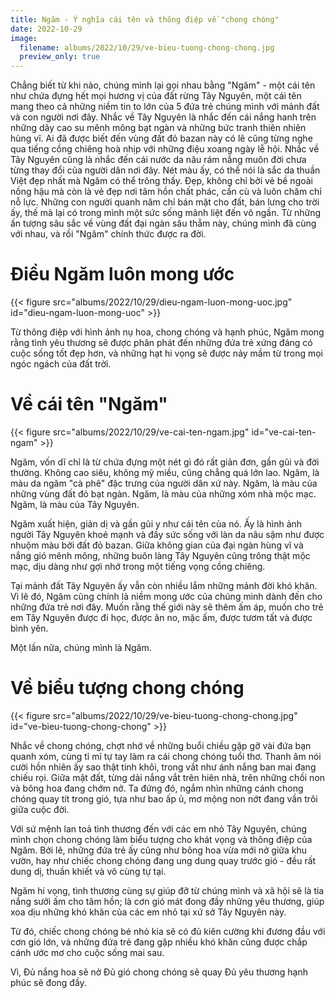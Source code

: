 ```yaml
---
title: Ngăm - Ý nghĩa cái tên và thông điệp về "chong chóng"
date: 2022-10-29
image:
  filename: albums/2022/10/29/ve-bieu-tuong-chong-chong.jpg
  preview_only: true
---
```


Chẳng biết từ khi nào, chúng mình lại gọi nhau bằng "Ngăm" - một cái tên như chứa đựng hết mọi hương vị của đất rừng Tây
Nguyên, một cái tên mang theo cả những niềm tin to lớn của 5 đứa trẻ chúng mình với mảnh đất và con người nơi đây.
Nhắc về Tây Nguyên là nhắc đến cái nắng hanh trên những dãy cao su mênh mông bạt ngàn và những bức tranh thiên nhiên
hùng vĩ. Ai đã được biết đến vùng đất đỏ bazan này có lẽ cũng từng nghe qua tiếng cồng chiêng hoà nhịp với những điệu
xoang ngày lễ hội.
Nhắc về Tây Nguyên cũng là nhắc đến cái nước da nâu rám nắng muôn đời chưa từng thay đổi của người dân nơi đây. Nét màu
ấy, có thể nói là sắc da thuần Việt đẹp nhất mà Ngăm có thể trông thấy. Đẹp, không chỉ bởi vẻ bề ngoài nồng hậu mà còn
là vẻ đẹp nơi tâm hồn chất phác, cần cù và luôn chăm chỉ nỗ lực. Những con người quanh năm chỉ bán mặt cho đất, bán lưng
cho trời ấy, thế mà lại có trong mình một sức sống mãnh liệt đến vô ngần.
Từ những ấn tượng sâu sắc về vùng đất đại ngàn sâu thẳm này, chúng mình đã cùng với nhau, và rồi "Ngăm" chính thức được
ra đời.

# Điều Ngăm luôn mong ước

{{< figure src="albums/2022/10/29/dieu-ngam-luon-mong-uoc.jpg" id="dieu-ngam-luon-mong-uoc" >}}

Từ thông điệp với hình ảnh nụ hoa, chong chóng và hạnh phúc, Ngăm mong rằng tình yêu thương sẽ được phân phát đến những
đứa trẻ xứng đáng có cuộc sống tốt đẹp hơn, và những hạt hi vọng sẽ được nảy mầm từ trong mọi ngóc ngách của đất trời.

# Về cái tên "Ngăm"

{{< figure src="albums/2022/10/29/ve-cai-ten-ngam.jpg" id="ve-cai-ten-ngam" >}}

Ngăm, vốn dĩ chỉ là từ chứa đựng một nét gì đó rất giản đơn, gần gũi và đời thường. Không cao siêu, không mỹ miều, cũng
chẳng quá lớn lao.
Ngăm, là màu da ngăm "cà phê" đặc trưng của người dân xứ này.
Ngăm, là màu của những vùng đất đỏ bạt ngàn.
Ngăm, là màu của những xóm nhà mộc mạc.
Ngăm, là màu của Tây Nguyên.

Ngăm xuất hiện, giản dị và gần gũi y như cái tên của nó. Ấy là hình ảnh người Tây Nguyên khoẻ mạnh và đầy sức sống với
làn da nâu sậm như được nhuộm màu bởi đất đỏ bazan. Giữa không gian của đại ngàn hùng vĩ và nắng gió mênh mông, những
buôn làng Tây Nguyên cũng trông thật mộc mạc, dịu dàng như gợi nhớ trong một tiếng vọng cồng chiêng.

Tại mảnh đất Tây Nguyên ấy vẫn còn nhiều lắm những mảnh đời khó khăn. Vì lẽ đó, Ngăm cũng chính là niềm mong ước của
chúng mình dành đến cho những đứa trẻ nơi đây. Muốn rằng thế giới này sẽ thêm ấm áp, muốn cho trẻ em Tây Nguyên được đi
học, được ăn no, mặc ấm, được tươm tất và được bình yên.

Một lần nữa, chúng mình là Ngăm.

# Về biểu tượng chong chóng

{{< figure src="albums/2022/10/29/ve-bieu-tuong-chong-chong.jpg" id="ve-bieu-tuong-chong-chong" >}}

Nhắc về chong chóng, chợt nhớ về những buổi chiều gặp gỡ vài đứa bạn quanh xóm, cùng tỉ mỉ tự tay làm ra cái chong chóng
tuổi thơ. Thanh âm nói cười hồn nhiên ấy sao thật tinh khôi, trong vắt như ánh nắng ban mai đang chiếu rọi. Giữa mặt
đất, từng dải nắng vắt trên hiên nhà, trên những chồi non và bông hoa đang chớm nở. Ta đứng đó, ngắm nhìn những cánh
chong chóng quay tít trong gió, tựa như bao ấp ủ, mơ mộng non nớt đang vần trôi giữa cuộc đời.

Với sứ mệnh lan toả tình thương đến với các em nhỏ Tây Nguyên, chúng mình chọn chong chóng làm biểu tượng cho khát vọng
và thông điệp của Ngăm. Bởi lẽ, những đứa trẻ ấy cũng như bông hoa vừa mới nở giữa khu vườn, hay như chiếc chong chóng
đang ung dung quay trước gió - đều rất dung dị, thuần khiết và vô cùng tự tại.

Ngăm hi vọng, tình thương cùng sự giúp đỡ từ chúng mình và xã hội sẽ là tia nắng sưởi ấm cho tâm hồn; là cơn gió mát
đong đầy những yêu thương, giúp xoa dịu những khó khăn của các em nhỏ tại xứ sở Tây Nguyên này.

Từ đó, chiếc chong chóng bé nhỏ kia sẽ có đủ kiên cường khi đương đầu với cơn gió lớn, và những đứa trẻ đang gặp nhiều
khó khăn cũng được chắp cánh ước mơ cho cuộc sống mai sau.

Vì,
Đủ nắng hoa sẽ nở
Đủ gió chong chóng sẽ quay
Đủ yêu thương hạnh phúc sẽ đong đầy. 
